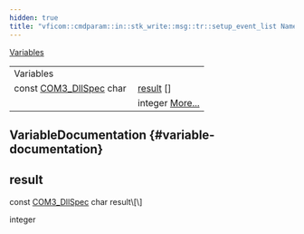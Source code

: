 ```yaml
---
hidden: true
title: "vficom::cmdparam::in::stk_write::msg::tr::setup_event_list Namespace Reference"
---
```


[Variables](#var-members)

|  |  |
|----|----|
| Variables |  |
| const <a href="libcom3_8h.md#af8173355d81a442e8fec1ebd507e3a36">COM3_DllSpec</a> char  | [result](#a625b9748e49ec8ee41ab3546a32415c0) \[\] |
|   | integer [More\...](#a625b9748e49ec8ee41ab3546a32415c0)<br/> |

## VariableDocumentation {#variable-documentation}

## result <a href="#a625b9748e49ec8ee41ab3546a32415c0" id="a625b9748e49ec8ee41ab3546a32415c0"></a>

<p>const <a href="libcom3_8h.md#af8173355d81a442e8fec1ebd507e3a36">COM3_DllSpec</a> char result\[\]</p>

integer
